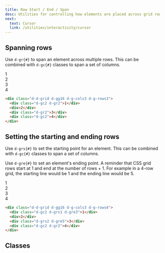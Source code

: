 ```yaml
---
title: Row Start / End / Span
desc: Utilities for controlling how elements are placed across grid rows.
next:
  text: Cursor
  link: /utilities/interactivity/cursor
---
```


## Spanning rows

Use `d-gr{#}` to span an element across multiple rows. This can be combined with `d-gc{#}` classes to span a set of columns.

<code-well-header class="d-fl-center d-fd-column d-p24 d-bgc-purple-100 d-bgo50 d-w100p d-hmn216" custom>
  <div class="d-d-grid d-gg16 d-g-cols3 d-g-rows3 d-p16 d-w100p d-hmn216 d-bar8 d-bgc-purple-100">
    <div class="d-gc2 d-gr2 d-fl-center d-p16 d-bgc-purple-300 d-bar4 d-fs24 d-fw-bold">1</div>
    <div class="d-fl-center d-p16 d-bgc-purple-300 d-bar4 d-fs24 d-fw-bold d-o50">2</div>
    <div class="d-gr2 d-fl-center d-p16 d-bgc-purple-300 d-bar4 d-fs24 d-fw-bold">3</div>
    <div class="d-gc2 d-fl-center d-p16 d-bgc-purple-300 d-bar4 d-fs24 d-fw-bold d-o50">4</div>
  </div>
</code-well-header>

```html
<div class="d-d-grid d-gg16 d-g-cols3 d-g-rows3">
  <div class="d-gc2 d-gr2">1</div>
  <div>2</div>
  <div class="d-gr2">3</div>
  <div class="d-gc2">4</div>
</div>
```

## Setting the starting and ending rows

Use `d-grs{#}` to set the starting point for an element. This can be combined with `d-gc{#}` classes to span a set of columns.

Use `d-gre{#}` to set an element's ending point. A reminder that CSS grid rows start at 1 and end at the number of rows + 1. For example in a 4-row grid, the starting line would be 1 and the ending line would be 5.

<code-well-header class="d-fl-center d-fd-column d-p24 d-bgc-magenta-100 d-bgo50 d-w100p d-hmn216" custom>
  <div class="d-d-grid d-gg16 d-g-cols3 d-g-rows4 d-p16 d-w100p d-hmn216 d-bar8 d-bgc-magenta-100">
    <div class="d-gc2 d-grs1 d-gre3 d-fl-center d-p16 d-bgc-magenta-100 d-bar4 d-fs24 d-fw-bold">1</div>
    <div class="d-fl-center d-p16 d-bgc-magenta-100 d-bar4 d-fs24 d-fw-bold d-o50">2</div>
    <div class="d-grs2 d-gre5 d-fl-center d-p16 d-bgc-magenta-100 d-bar4 d-fs24 d-fw-bold">3</div>
    <div class="d-gc2 d-gr2 d-fl-center d-p16 d-bgc-magenta-100 d-bar4 d-fs24 d-fw-bold d-o50">4</div>
  </div>
</code-well-header>

```html
<div class="d-d-grid d-gg16 d-g-cols3 d-g-rows4">
  <div class="d-gc2 d-grs1 d-gre3">1</div>
  <div>2</div>
  <div class="d-grs2 d-gre5">3</div>
  <div class="d-gc2 d-gr2">4</div>
</div>
```

## Classes

<div class="d-h464 d-of-y-scroll d-bb d-bc-black-200">
  <utility-class-table>
    <template #content>
      <tbody v-for="g in ['start', 'end', 'span']">
        <tr v-for="i in [1, 2, 3, 4, 5, 6, 7, 8, 9, 10, 11, 12]">
          <th scope="row" class="d-ff-mono d-fc-purple d-fw-normal d-fs12">
            <span v-if="g === 'start'">.d-grs{{ i }}</span>
            <span v-else-if="g === 'end'">.d-gre{{ i }}</span>
            <span v-else>.d-gr{{ i }}</span>
          </th>
          <td class="d-ff-mono d-fc-orange d-fs12">
            <span v-if="g === 'start'">
              grid-row-start: {{ i }}
            </span>
            <span v-else-if="g === 'end'">
              grid-row-end: {{ i }}
            </span>
            <span v-else>
              grid-row: span {{ i }} / span {{ i }}
            </span>
          </td>
        </tr>
        <tr v-if="g === 'span'">
          <th scope="row" class="d-ff-mono d-fc-purple d-fw-normal d-fs12">.d-gr-full</th>
          <td class="d-ff-mono d-fc-orange d-fs12">grid-row: 1 / -1 !important;</td>
        </tr>
        <tr>
          <th scope="row" class="d-ff-mono d-fc-purple d-fw-normal d-fs12">
            <span v-if="g === 'start'">
              .d-grs-auto
            </span>
            <span v-else-if="g === 'end'">
              .d-gre-auto
            </span>
            <span v-else>
              .d-gr-auto
            </span>
          </th>
          <td class="d-ff-mono d-fc-orange d-fs12">
            <span v-if="g === 'start'">
              grid-row-start: auto !important;
            </span>
            <span v-else-if="g === 'end'">
              grid-row-end: auto !important;
            </span>
            <span v-else>
              grid-row: auto !important;
            </span>
          </td>
        </tr>
        <tr>
          <th scope="row" class="d-ff-mono d-fc-purple d-fw-normal d-fs12">
            <span v-if="g === 'start'">
              .d-grs-unset
            </span>
            <span v-else-if="g === 'end'">
              .d-gre-unset
            </span>
            <span v-else>
              .d-gr-unset
            </span>
          </th>
          <td class="d-ff-mono d-fc-orange d-fs12">
            <span v-if="g === 'start'">
              grid-row-start: unset !important;
            </span>
            <span v-else-if="g === 'end'">
              grid-row-end: unset !important;
            </span>
            <span v-else>
              grid-row: unset !important;
            </span>
          </td>
        </tr>
      </tbody>
    </template>
  </utility-class-table>
</div>
